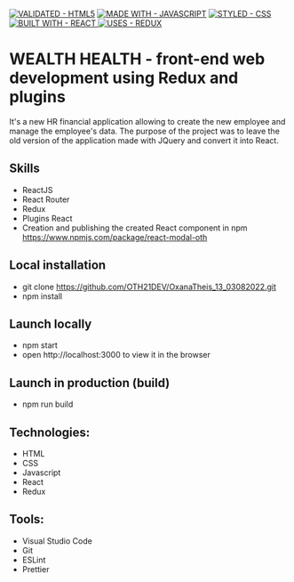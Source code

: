 [![VALIDATED - HTML5](https://img.shields.io/badge/VALIDATED-HTML5-A8000E?style=for-the-badge)](https://) [![MADE WITH - JAVASCRIPT](https://img.shields.io/badge/MADE_WITH-JAVASCRIPT-1D75C2?style=for-the-badge)](https://) [![STYLED - CSS](https://img.shields.io/badge/STYLED-CSS-E034BE?style=for-the-badge)](https://) [![BUILT WITH - REACT](https://img.shields.io/badge/BUILT_WITH-REACT-4F28B0?style=for-the-badge) ](https://)[![USES - REDUX](https://img.shields.io/badge/USES-REDUX-00bc77?style=for-the-badge)](https://)



# WEALTH HEALTH - front-end web development using Redux and plugins 

It's a new HR financial application allowing to create the new employee and manage the employee's data.
The purpose of the project was to leave the old version of the application made with JQuery and convert it into React.


## Skills

- ReactJS
- React Router
- Redux
- Plugins React
- Creation and publishing the created React component in npm https://www.npmjs.com/package/react-modal-oth


## Local installation

- git clone https://github.com/OTH21DEV/OxanaTheis_13_03082022.git
- npm install

## Launch locally

- npm start
- open http://localhost:3000 to view it in the browser


## Launch in production (build)

- npm run build

## Technologies:

- HTML
- CSS 
- Javascript
- React
- Redux

## Tools:

- Visual Studio Code
- Git 
- ESLint
- Prettier

